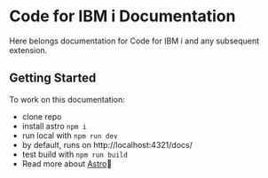 # Code for IBM i Documentation

Here belongs documentation for Code for IBM i and any subsequent extension.

## Getting Started

To work on this documentation:

- clone repo
- install astro ```npm i```
- run local with ```npm run dev```
- by default, runs on http://localhost:4321/docs/
- test build with ```npm run build```
- Read more about [Astro](https://starlight.astro.build/getting-started/)🚀
